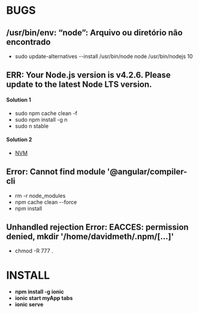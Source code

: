 # BUGS 

## /usr/bin/env: “node”: Arquivo ou diretório não encontrado

- sudo update-alternatives --install /usr/bin/node node /usr/bin/nodejs 10

## ERR: Your Node.js version is v4.2.6. Please update to the latest Node LTS version.

#### Solution 1
- sudo npm cache clean -f
- sudo npm install -g n
- sudo n stable

#### Solution 2
- [NVM](https://medium.com/collabcode/como-instalar-node-js-no-linux-corretamente-ubuntu-debian-elementary-os-729fb4c92f2d)


## Error: Cannot find module '@angular/compiler-cli

- rm -r node_modules
- npm cache clean --force
- npm install

## Unhandled rejection Error: EACCES: permission denied, mkdir '/home/davidmeth/.npm/[...]'

- chmod -R 777 .

# INSTALL

- **npm install -g ionic**
- **ionic start myApp tabs**
- **ionic serve**